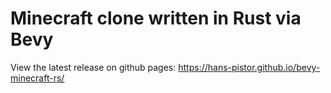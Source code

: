 # Minecraft clone written in Rust via Bevy


View the latest release on github pages:  https://hans-pistor.github.io/bevy-minecraft-rs/
